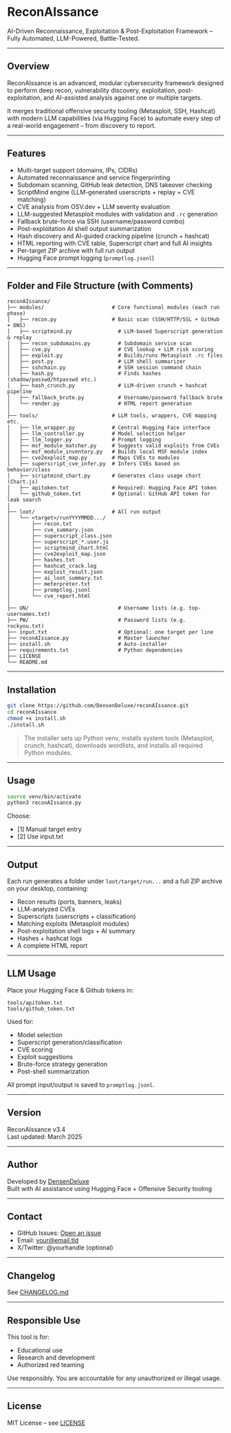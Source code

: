 # ReconAIssance

AI-Driven Reconnaissance, Exploitation & Post-Exploitation Framework – Fully Automated, LLM-Powered, Battle-Tested.

---

## Overview

ReconAIssance is an advanced, modular cybersecurity framework designed to perform deep recon, vulnerability discovery, exploitation, post-exploitation, and AI-assisted analysis against one or multiple targets.

It merges traditional offensive security tooling (Metasploit, SSH, Hashcat) with modern LLM capabilities (via Hugging Face) to automate every step of a real-world engagement – from discovery to report.

---

## Features

- Multi-target support (domains, IPs, CIDRs)
- Automated reconnaissance and service fingerprinting
- Subdomain scanning, GitHub leak detection, DNS takeover checking
- ScriptMind engine (LLM-generated userscripts + replay + CVE matching)
- CVE analysis from OSV.dev + LLM severity evaluation
- LLM-suggested Metasploit modules with validation and `.rc` generation
- Fallback brute-force via SSH (username/password combo)
- Post-exploitation AI shell output summarization
- Hash discovery and AI-guided cracking pipeline (crunch + hashcat)
- HTML reporting with CVE table, Superscript chart and full AI insights
- Per-target ZIP archive with full run output
- Hugging Face prompt logging (`promptlog.jsonl`)

---

## Folder and File Structure (with Comments)

```
reconAIssance/
├── modules/                      # Core functional modules (each run phase)
│   ├── recon.py                  # Basic scan (SSH/HTTP/SSL + GitHub + DNS)
│   ├── scriptmind.py            	# LLM-based Superscript generation & replay
│   ├── recon_subdomains.py      	# Subdomain service scan
│   ├── cve.py                   	# CVE lookup + LLM risk scoring
│   ├── exploit.py               	# Builds/runs Metasploit .rc files
│   ├── post.py                  	# LLM shell summarizer
│   ├── sshchain.py              	# SSH session command chain
│   ├── hash.py                  	# Finds hashes (shadow/passwd/htpasswd etc.)
│   ├── hash_crunch.py           	# LLM-driven crunch + hashcat pipeline
│   ├── fallback_brute.py        	# Username/password fallback brute
│   └── render.py                	# HTML report generation
│
├── tools/                        # LLM tools, wrappers, CVE mapping etc.
│   ├── llm_wrapper.py            # Central Hugging Face interface
│   ├── llm_controller.py         # Model selection helper
│   ├── llm_logger.py             # Prompt logging
│   ├── msf_module_matcher.py     # Suggests valid exploits from CVEs
│   ├── msf_module_inventory.py   # Builds local MSF module index
│   ├── cve2exploit_map.py        # Maps CVEs to modules
│   ├── superscript_cve_infer.py  # Infers CVEs based on behavior/class
│   ├── scriptmind_chart.py       # Generates class usage chart (Chart.js)
│   ├── apitoken.txt              # Required: Hugging Face API token
│   └── github_token.txt          # Optional: GitHub API token for leak search
│
├── loot/                         # All run output
│   └── <target>/runYYYYMMDD.../
│       ├── recon.txt
│       ├── cve_summary.json
│       ├── superscript_class.json
│       ├── superscript_*.user.js
│       ├── scriptmind_chart.html
│       ├── cve2exploit_map.json
│       ├── hashes.txt
│       ├── hashcat_crack.log
│       ├── exploit_result.json
│       ├── ai_loot_summary.txt
│       ├── meterpreter.txt
│       ├── promptlog.jsonl
│       └── cve_report.html
│
├── UN/                          	# Username lists (e.g. top-usernames.txt)
├── PW/                          	# Password lists (e.g. rockyou.txt)
├── input.txt                    	# Optional: one target per line
├── reconAIssance.py             	# Master launcher
├── install.sh                   	# Auto-installer
├── requirements.txt             	# Python dependencies
├── LICENSE
└── README.md
```

---

## Installation

```bash
git clone https://github.com/DensenDeluxe/reconAIssance.git
cd reconAIssance
chmod +x install.sh
./install.sh
```

> The installer sets up Python venv, installs system tools (Metasploit, crunch, hashcat), downloads wordlists, and installs all required Python modules.

---

## Usage

```bash
source venv/bin/activate
python3 reconAIssance.py
```

Choose:
- [1] Manual target entry
- [2] Use input.txt

---

## Output

Each run generates a folder under `loot/target/run...` and a full ZIP archive on your desktop, containing:

- Recon results (ports, banners, leaks)
- LLM-analyzed CVEs
- Superscripts (userscripts + classification)
- Matching exploits (Metasploit modules)
- Post-exploitation shell logs + AI summary
- Hashes + hashcat logs
- A complete HTML report

---

## LLM Usage

Place your Hugging Face & Github tokens in:

```
tools/apitoken.txt
tools/github_token.txt
```

Used for:
- Model selection
- Superscript generation/classification
- CVE scoring
- Exploit suggestions
- Brute-force strategy generation
- Post-shell summarization

All prompt input/output is saved to `promptlog.jsonl`.

---

## Version

ReconAIssance v3.4  
Last updated: March 2025

---

## Author

Developed by [DensenDeluxe](https://github.com/DensenDeluxe)  
Built with AI assistance using Hugging Face + Offensive Security tooling

---

## Contact

- GitHub Issues: [Open an issue](https://github.com/DensenDeluxe/reconAIssance/issues)
- Email: your@email.tld
- X/Twitter: @yourhandle (optional)

---

## Changelog

See [CHANGELOG.md](CHANGELOG.md)

---

## Responsible Use

This tool is for:

- Educational use
- Research and development
- Authorized red teaming

Use responsibly. You are accountable for any unauthorized or illegal usage.

---

## License

MIT License – see [LICENSE](LICENSE)
